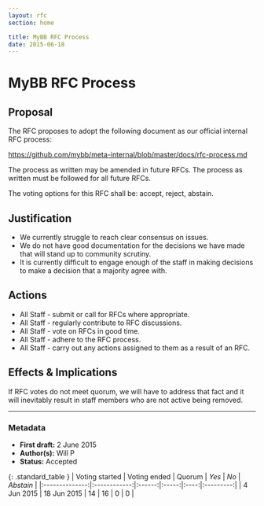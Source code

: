 ```yaml
---
layout: rfc
section: home

title: MyBB RFC Process
date: 2015-06-18
---
```


# MyBB RFC Process

## Proposal
The RFC proposes to adopt the following document as our official internal RFC process:

https://github.com/mybb/meta-internal/blob/master/docs/rfc-process.md

The process as written may be amended in future RFCs.
The process as written must be followed for all future RFCs.

The voting options for this RFC shall be: accept, reject, abstain.

## Justification
- We currently struggle to reach clear consensus on issues.
- We do not have good documentation for the decisions we have made that will stand up to community scrutiny.
- It is currently difficult to engage enough of the staff in making decisions to make a decision that a majority agree with.

## Actions
- All Staff - submit or call for RFCs where appropriate.
- All Staff - regularly contribute to RFC discussions.
- All Staff - vote on RFCs in good time.
- All Staff - adhere to the RFC process.
- All Staff - carry out any actions assigned to them as a result of an RFC.

## Effects & Implications
If RFC votes do not meet quorum, we will have to address that fact and it will inevitably result in staff members who are not active being removed.

---

### Metadata
- **First draft:** 2 June 2015
- **Author(s):** Will P
- **Status:** Accepted

{: .standard_table }
| Voting started | Voting ended | Quorum | _Yes_ | _No_ | _Abstain_ |
|:--------------:|:------------:|:------:|:-----:|:----:|:---------:|
| 4 Jun 2015     | 18 Jun 2015  | 14     | 16    | 0    | 0         |
